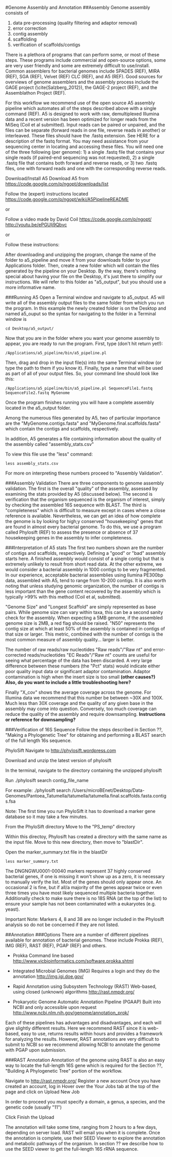 #Genome Assembly and Annotation
##Assembly
Genome assembly consists of 

1. data pre-processing (quality filtering and adaptor removal)
2. error correction
3. contig assembly
4. scaffolding
5. verification of scaffolds/contigs 

There is a plethora of programs that can perform some, or most of these steps. These programs include commercial and open-source options, some are very user friendly and some are extremely difficult to use/install. Common assemblers for bacterial genomes include SPADES (REF), MIRA (REF), SGA (REF), Velvet (REF) CLC (REF), and A5 (REF). Good sources for overviews of genome assemblers and the assembly process include the GAGE project (\cite{Salzberg_2012}), the GAGE-2 project (REF), and the Assemblathon Project (REF).

For this workflow we recommend use of the open source A5 assembly pipeline which automates all of the steps described above with a single command (REF). A5 is designed to work with raw, demultiplexed Illumina data and a recent version has been optimized for longer reads from the MiSeq (Coil et al submitted). Input reads can be paired or unpaired, and the files can be separate (forward reads in one file, reverse reads in another) or interleaved. These files should have the .fastq extension. See HERE for a description of the fastq format. You may need assistance from your sequencing center in locating and accessing these files. You will need one of the three following (per genome): 1) a single .fastq file that contains your single reads (if paired-end sequencing was not requested), 2) a single .fastq file that contains both forward and reverse reads, or 3) two .fastq files, one with forward reads and one with the corresponding reverse reads.

Download/Install A5
Download A5 from 
https://code.google.com/p/ngopt/downloads/list

Follow the (expert) instructions located 
https://code.google.com/p/ngopt/wiki/A5PipelineREADME

or

Follow a video made by David Coil 
https://code.google.com/p/ngopt/
http://youtu.be/ePGUIj9Qbvc

or
 
Follow these instructions:

After downloading and unzipping the program, change the name of the folder to a5\_pipeline and move it from your downloads folder to your Applications folder. Then, create a new folder which will contain the files generated by the pipeline on your Desktop. By the way, there's nothing special about having your file on the Desktop, it's just there to simplify our instructions. We will refer to this folder as "a5_output", but you should use a more informative name.

###Running A5
Open a Terminal window and navigate to a5\_output. A5 will write all of the assembly output files to the same folder from which you run the program. In this example the newly created folder is on the Desktop and named a5_ouput so the syntax for navigating to the folder in a Terminal window is 

    cd Desktop/a5_output/

Now that you are in the folder where you want your genome assembly to appear, you are ready to run the program. First, type (don't hit return yet!):

    /Applications/a5_pipeline/bin/a5_pipeline.pl
    
Then, drag and drop in the input file(s) into the same Terminal window (or type the path to them if you know it). Finally, type a name that will be used as part of all of your output files. So, your command line should look like this:

    /Applications/a5_pipeline/bin/a5_pipeline.pl SequenceFile1.fastq SequenceFile2.fastq MyGenome

Once the program finishes running you will have a complete assembly located in the a5\_output folder.

Among the numerous files generated by A5, two of particular importance are the "MyGenome.contigs.fasta" and "MyGenome.final.scaffolds.fasta" which contain the contigs and scaffolds, respectively.

In addition, A5 generates a file containing information about the quality of the assembly called "assembly_stats.csv"

To view this file use the "less" command:

    less assembly_stats.csv


For more on interpreting these numbers proceed to "Assembly Validation".

###Assembly Validation
There are three components to genome assembly validation. The first is the overall "quality" of the assembly, assessed by examining the stats provided by A5 (discussed below). The second is verification that the organism sequenced is the organism of interest, simply by checking the assembled 16S sequence with BLAST. The third is "completeness" which is difficult to measure except in cases where a close reference is available. Nevertheless, we can get an idea of how complete the genome is by looking for high;y conserved "housekeeping" genes that are found in almost every bacterial genome. To do this, we use a program called Phylosift (REF) to assess the presence or absence of 37 housekeeping genes in the assembly to infer completeness. 

###Interpretation of A5 stats
The first two numbers shown are the number of contigs and scaffolds, respectively. Defining a "good" or "bad" assembly starts here. A finished assembly would consist of a single contig but that is extremely unlikely to result from short read data. At the other extreme, we would consider a bacterial assembly in 1000 contigs to be very fragmented. In our experience, acceptable bacterial assemblies using Ilumina PE300bp data, assembled with A5, tend to range from 10-200 contigs. It is also worth noting that unless studying genomic organization, the number of contigs is less important than the gene content recovered by the assembly which is typically >99% with this method (Coil et al, submitted).

"Genome Size" and "Longest Scaffold" are simply represented as base pairs. While genome size can vary within taxa, this can be a second sanity check for the assembly. When expecting a 5MB genome, if the assembled genome size is 2MB, a red flag should be raised. "N50" represents the contig size at which at least 50% of the assembly is contained in contigs of that size or larger.  This metric, combined with the number of contigs is the most common measure of assembly quality… larger is better.

The number of raw reads/raw nucleotides "Raw reads"/"Raw nt" and error-corrected reads/nucleotides "EC Reads"/"Raw nt" counts are useful for seeing what percentage of the data has been discarded. A very large difference between these numbers (the "Pct" stats) would indicate either poor quality input data or significant adaptor contamination. Adaptor contamination is high when the insert size is too small **(other causes?) Also, do you want to include a little troubleshooting here?**

Finally "X\_cov" shows the average coverage across the genome. For Illumina data we recommend that this number be between ~30X and 100X.  Much less than 30X coverage and the quality of any given base in the assembly may come into question.  Conversely, too much coverage can reduce the quality of the assembly and require downsampling. **Instructions or reference for downsampling?**

###Verification of 16S Sequence
Follow the steps described in Section ??, "Making a Phylogenetic Tree" for obtaining and performing a BLAST search of the full length 16s sequence.

PhyloSift
Navigate to 
http://phylosift.wordpress.com

Download and unzip the latest version of phylosift 

In the terminal, navigate to the directory containing the unzipped phylosift 

Run
    ./phylosift search contig\_file\_name

For example:
    ./phylosift search /Users/microBEnet/Desktop/Data-Genomes/Pantoea\_Tatumella/tatumella/tatumella.final.scaffolds.fasta.contigs.fsa 

Note: The first time you run PhyloSift it has to download a marker gene database so it may take a few minutes.

From the PhyloSift directory
Move to the "PS\_temp" directory

Within this directoy, Phylosift has created a directory with the same name as the input file. Move to this new directory, then move to "blastDir".

Open the marker\_summary.txt file in the blastDir

    less marker_summary.txt

The DNGNGWU0001-00040 markers represent 37 highly conserved bacterial genes, if one is missing it won't show up as a zero, it is necessary to manually verify the list. Most of the genes should only appear once. An occasional 2 is fine, but if all/a majority of the genes appear twice or even three times you have most likely sequenced multiple bacteria together. Additionally check to make sure there is no 18S RNA (at the top of the list) to ensure your sample has not been contaminated with a eukaryotes (e.g. yeast). 

Important Note: Markers 4, 8 and 38 are no longer included in the Phylosift analysis so do not be concerned if they are not listed.

##Annotation
###Options
There are a number of different pipelines available for annotation of bacterial genomes. These include Prokka (REF), IMG (REF), RAST (REF), PGAP (REF) and others.

+ Prokka
Command line based
http://www.vicbioinformatics.com/software.prokka.shtml

+ Integrated Microbial Genomes (IMG)
Requires a login and they do the annotation
http://img.jgi.doe.gov/

+ Rapid Annotation using Subsystem Technology (RAST)
Web-based, using closed (unknown) algorithms
http://rast.nmpdr.org/

+ Prokaryotic Genome Automatic Annotation Pipeline (PGAAP)
Built into NCBI and only accessible upon request
http://www.ncbi.nlm.nih.gov/genome/annotation_prok/

Each of these pipelines has advantages and disadvantages, and each will give slightly different results. Here we recommend RAST since it is web-based, easy to use, returns results within hours and provides a framework for analyzing the results.  However, RAST annotations are very difficult to submit to NCBI so we recommend allowing NCBI to annotate the genome with PGAP upon submission.

###RAST Annotation
Annotation of the genome using RAST is also an easy way to locate the full-length 16S gene which is required for the Section ??, "Building A Phylogenetic Tree" portion of the workflow.

Navigate to
http://rast.nmpdr.org/
Register a new account
Once you have created an account, log in 
Hover over the Your Jobs tab at the top of the page and click on Upload New Job

In order to proceed you must specify a domain, a genus, a species, and the genetic code (usually "11")

Click Finish the Upload

The annotation will take some time, ranging from 2 hours to a few days, depending on server load. RAST will email you when it is complete. Once the annotation is complete, use their SEED Viewer to explore the annotation and metabolic pathways of the organism. In section ?? we describe how to use the SEED viewer to get the full-length 16S rRNA sequence.
